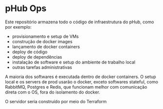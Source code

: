 # pHub Ops

Este repositório armazena todo o código de infraestrutura do pHub, como por exemplo:

- provisionamento e setup de VMs
- construção de docker images
- lançamento de docker containers
- deploy de código
- deploy de dependências
- instalação de software e setup do ambiente de trabalho local
- outras tarefas administrativas

A maioria dos softwares é executada dentro de docker containers.
O setup local e os servers de prod usarão o docker, exceto softwares stateful, como RabbitMQ, Postgres e Redis, que funcionam melhor com comunicação direta com o OS, fora do isolamento do docker.

O servidor seria construído por meio do Terraform
